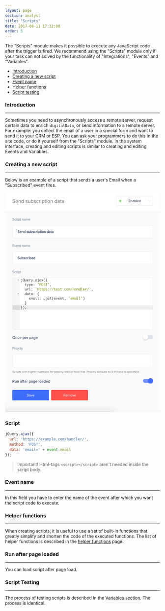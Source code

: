 ```yaml
---
layout: page
section: analyst
title: "Scripts"
date: 2017-08-11 17:32:00
order: 5
---
```


The "Scripts" module makes it possible to execute any JavaScript code after the trigger is fired. We recommend using the "Scripts" module only if your task can not solved by the functionality of "Integrations", "Events" and "Variables".

<ul class="page-navigation">
  <li><a href="#introduction">Introduction</a></li>
  <li><a href="#newScript">Creating a new script</a></li>
  <li><a href="#eventName">Event name</a></li>
  <li><a href="#helperFunctions">Helper functions</a></li>
  <li><a href="#scriptTesting">Script testing</a></li>
</ul>

### <a name="introduction"></a>Introduction
------
Sometimes you need to asynchronously access a remote server, request certain data to enrich `digitalData`, or send information to a remote server. For example: you collect the email of a user in a special form and want to send it to your CRM or ESP. You can ask your programmers to do this in the site code, or do it yourself from the "Scripts" module.
In the system interface, creating and editing scripts is similar to creating and editing Events and Variables.

### <a name="newScript"></a>Creating a new script
------
Below is an example of a script that sends a user's Email when a "Subscribed" event fires.

![](/img/scripts.1.png)

### Script
```javascript
jQuery.ajax({
  url: 'https://example.com/handler/',
  method: 'POST',
  data: 'email=' + event.email
});
```
> Important! Html-tags `<script></script>` aren't needed inside the script body.

### <a name="eventName"></a>Event name
------
In this field you have to enter the name of the event after which you want the script code to execute.

### <a name="helperFunctions"></a>Helper functions
------
When creating scripts, it is useful to use a set of built-in functions that greatly simplify and shorten the code of the executed functions. The list of helper functions is described in the [helper functions](/for-developer/helpers) page.

### Run after page loaded
------
You can load script after page load.

### <a name="scriptTesting"></a>Script Testing
------
The process of testing scripts is described in the [Variables section](/for-analyst/variables#variableTesting). The process is identical.
